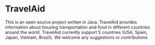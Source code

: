 # TravelAid
This is an open source project written in Java.
TravelAid provides information about housing transportation and food in different countries around the world.
TravelAid  currently support 5 countries (USA, Spain, Japan, Vietnam, Brazil).
We welcome any suggestions or contributions
